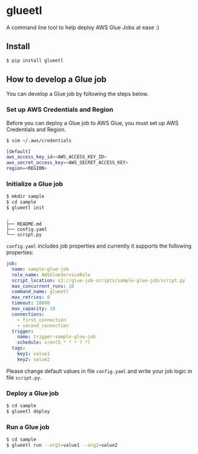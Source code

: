 # glueetl
A command line tool to help deploy AWS Glue Jobs at ease :)


## Install
```bash
$ pip install glueetl
```


## How to develop a Glue job
You can develop a Glue job by following the steps below.

### Set up AWS Credentials and Region
Before you can deploy a Glue job to AWS Glue, you must set up AWS Credentials and Region.
```bash
$ vim ~/.aws/credentials

[default]
aws_access_key_id=<AWS_ACCESS_KEY_ID>
aws_secret_access_key=<AWS_SECRET_ACCESS_KEY>
region=<REGION>
```

### Initialize a Glue job
```bash
$ mkdir sample
$ cd sample
$ glueetl init
```
```
.
├── README.md
├── config.yaml
└── script.py
```

`config.yaml` includes job properties and currently it supports the following properties:  
```yaml
job: 
  name: sample-glue-job
  role_name: AWSGlueServiceRole
  script_location: s3://glue-job-scripts/sample-glue-job/script.py
  max_concurrent_runs: 10
  command_name: glueetl
  max_retries: 0
  timeout: 28800
  max_capacity: 10
  connections:
    - first_connection
    - second_connection
  trigger:
    name: trigger-sample-glue-job
    schedule: cron(5 * * * ? *)
  tags:
    key1: value1
    key2: value2

```

Please change default values in file `config.yaml` and write your job logic in file `script.py`.  

### Deploy a Glue job
```bash
$ cd sample
$ glueetl deploy
```

### Run a Glue job
```bash
$ cd sample
$ glueetl run --arg1=value1 --arg2=value2
```
